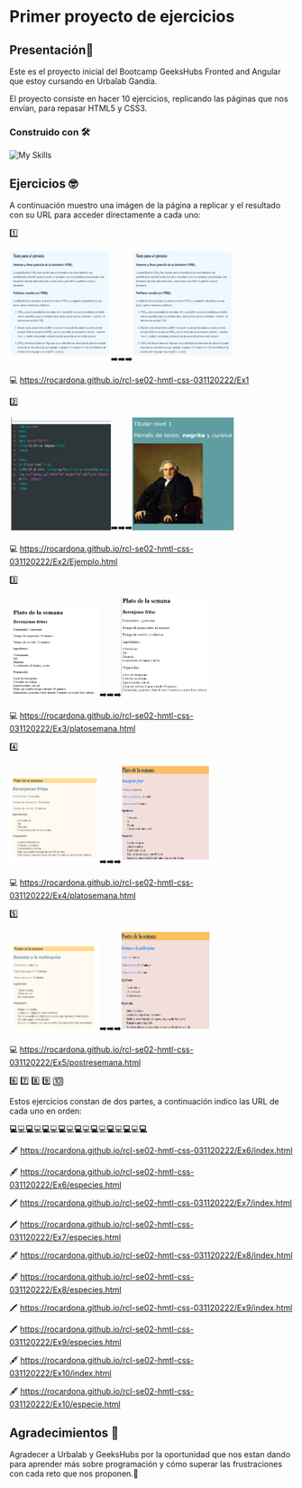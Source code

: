 # Primer proyecto de ejercicios
## Presentación🚀
Este es el proyecto inicial del Bootcamp GeeksHubs Fronted and Angular que estoy cursando en Urbalab Gandía.

El proyecto consiste en hacer 10 ejercicios, replicando las páginas que nos envían, para repasar HTML5 y CSS3.


### Construido con 🛠️
![My Skills](https://skillicons.dev/icons?i=html,css,git)


## Ejercicios 🤓

A continuación muestro una imágen de la página a replicar y el resultado con su URL para acceder directamente a cada uno:

1️⃣

<img src="/imagenesReadme/ejer 1.png" width="180" height="200">➡️➡️➡️<img src="/imagenesReadme/ejer 1.png" width="180" height="200"> 

💻
https://rocardona.github.io/rcl-se02-hmtl-css-031120222/Ex1

2️⃣

<img src="/imagenesReadme/ejer2.png" width="180" height="200">➡️➡️➡️<img src="/imagenesReadme/mi ejer 2.png" width="180" height="200">

💻
https://rocardona.github.io/rcl-se02-hmtl-css-031120222/Ex2/Ejemplo.html

3️⃣

<img src="/imagenesReadme/ejer 3.png" width="160" height="160">➡️➡️➡️<img src="/imagenesReadme/mi ejer 3.png" width="160" height="180">

💻
https://rocardona.github.io/rcl-se02-hmtl-css-031120222/Ex3/platosemana.html

4️⃣

<img src="/imagenesReadme/ejer 4.png" width="160" height="160">➡️➡️➡️<img src="/imagenesReadme/mi ejer 4.png" width="160" height="180">

💻
https://rocardona.github.io/rcl-se02-hmtl-css-031120222/Ex4/platosemana.html

5️⃣

<img src="/imagenesReadme/ejer 5.png" width="160" height="160">➡️➡️➡️<img src="/imagenesReadme/mi ejer 5.png" width="160" height="180">

💻
https://rocardona.github.io/rcl-se02-hmtl-css-031120222/Ex5/postresemana.html

6️⃣ 7️⃣ 8️⃣ 9️⃣ 🔟 

Estos ejercicios constan de dos partes, a continuación indico las URL de cada uno en orden:


**💻**💻**💻**💻**💻**💻**💻**💻**💻**💻**💻**💻**💻**💻**💻**💻**💻**

🖋️ https://rocardona.github.io/rcl-se02-hmtl-css-031120222/Ex6/index.html

🖋️ https://rocardona.github.io/rcl-se02-hmtl-css-031120222/Ex6/especies.html

🖍️ https://rocardona.github.io/rcl-se02-hmtl-css-031120222/Ex7/index.html

🖍️ https://rocardona.github.io/rcl-se02-hmtl-css-031120222/Ex7/especies.html

🖋️ https://rocardona.github.io/rcl-se02-hmtl-css-031120222/Ex8/index.html

🖋️ https://rocardona.github.io/rcl-se02-hmtl-css-031120222/Ex8/especies.html

🖍️ https://rocardona.github.io/rcl-se02-hmtl-css-031120222/Ex9/index.html

🖍️ https://rocardona.github.io/rcl-se02-hmtl-css-031120222/Ex9/especies.html

🖋️ https://rocardona.github.io/rcl-se02-hmtl-css-031120222/Ex10/index.html

🖋️ https://rocardona.github.io/rcl-se02-hmtl-css-031120222/Ex10/especie.html

## Agradecimientos 🍻
Agradecer a Urbalab y GeeksHubs por la oportunidad que nos estan dando para aprender más sobre programación y cómo superar las frustraciones con cada reto que nos proponen.🤯

